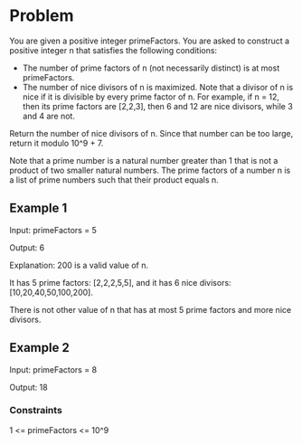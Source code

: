 # Problem

You are given a positive integer primeFactors. You are asked to construct a positive integer n that satisfies the following conditions:

- The number of prime factors of n (not necessarily distinct) is at most primeFactors.
- The number of nice divisors of n is maximized. Note that a divisor of n is nice if it is divisible by every prime factor of n. For example, if n = 12, then its prime factors are [2,2,3], then 6 and 12 are nice divisors, while 3 and 4 are not.

Return the number of nice divisors of n. Since that number can be too large, return it modulo 10^9 + 7.

Note that a prime number is a natural number greater than 1 that is not a product of two smaller natural numbers. The prime factors of a number n is a list of prime numbers such that their product equals n.

## Example 1

Input: primeFactors = 5

Output: 6

Explanation: 200 is a valid value of n.

It has 5 prime factors: [2,2,2,5,5], and it has 6 nice divisors: [10,20,40,50,100,200].

There is not other value of n that has at most 5 prime factors and more nice divisors.

## Example 2

Input: primeFactors = 8

Output: 18
 
### Constraints

1 <= primeFactors <= 10^9
